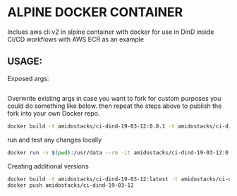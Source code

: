 # ALPINE DOCKER CONTAINER

Inclues aws cli v2 in alpine container with docker for use in DinD inside CI/CD workflows with AWS ECR as an example


USAGE:
---

Exposed args:
```
```

Overwrite existing args in case you want to fork for custom purposes you could do something like below.
then repeat the steps above to publish the fork into your own Docker repo. 
```bash
docker build -t amidostacks/ci-dind-19-03-12:0.0.1 -t amidostacks/ci-dind-19-03-12:latest .
```

run and test any changes locally
```bash
docker run -v $(pwd):/usr/data --rm -it amidostacks/ci-dind-19-03-12:0.0.1 /bin/sh
```

Creating additional versions
```bash
docker build -t amidostacks/ci-dind-19-03-12:latest -t amidostacks/ci-dind-19-03-12:0.0.1 .
docker push amidostacks/ci-dind-19-03-12
```
